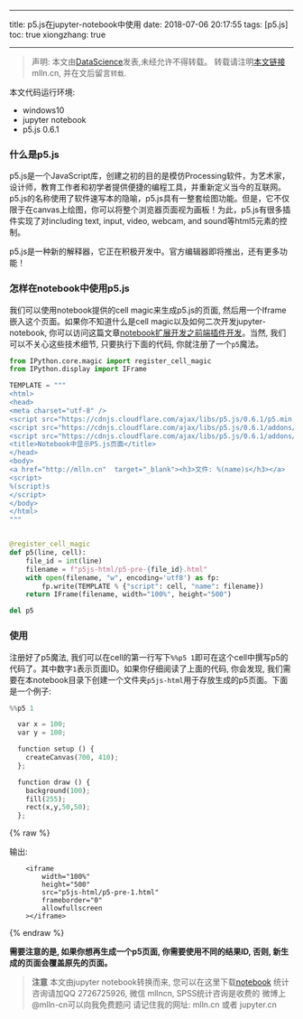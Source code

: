 
---
title: p5.js在jupyter-notebook中使用
date: 2018-07-06 20:17:55
tags: [p5.js]
toc: true
xiongzhang: true


---
<span></span>
<!-- more -->

> 声明: 本文由[DataScience](http://mlln.cn)发表,未经允许不得转载。 转载请注明[本文链接](http://mlln.cn)mlln.cn, 并在文后留言`转载`.

本文代码运行环境:

- windows10
- jupyter notebook
- p5.js 0.6.1

### 什么是p5.js

p5.js是一个JavaScript库，创建之初的目的是模仿Processing软件，为艺术家，设计师，教育工作者和初学者提供便捷的编程工具，并重新定义当今的互联网。p5.js的名称使用了软件速写本的隐喻，p5.js具有一整套绘图功能。但是，它不仅限于在canvas上绘图，你可以将整个浏览器页面视为画板！为此，p5.js有很多插件实现了对including text, input, video, webcam, and sound等html5元素的控制。

p5.js是一种新的解释器，它正在积极开发中。官方编辑器即将推出，还有更多功能！

### 怎样在notebook中使用p5.js

我们可以使用notebook提供的cell magic来生成p5.js的页面, 然后用一个Iframe嵌入这个页面。如果你不知道什么是cell magic以及如何二次开发jupyter-notebook, 你可以访问这篇文章[notebook扩展开发之前端插件开发](/2018/03/31/jupyter%20notebook扩展开发之前端插件开发/)。当然, 我们可以不关心这些技术细节, 只要执行下面的代码, 你就注册了一个`p5`魔法。


```python
from IPython.core.magic import register_cell_magic
from IPython.display import IFrame

TEMPLATE = """
<html>
<head>
<meta charset="utf-8" />
<script src="https://cdnjs.cloudflare.com/ajax/libs/p5.js/0.6.1/p5.min.js"></script>
<script src="https://cdnjs.cloudflare.com/ajax/libs/p5.js/0.6.1/addons/p5.dom.min.js"></script>
<script src="https://cdnjs.cloudflare.com/ajax/libs/p5.js/0.6.1/addons/p5.sound.min.js"></script>
<title>Notebook中显示P5.js页面</title>
</head>
<body>
<a href="http://mlln.cn"  target="_blank"><h3>文件: %(name)s</h3></a>
<script>
%(script)s
</script>
</body>
</html>
"""


@register_cell_magic
def p5(line, cell):
    file_id = int(line)
    filename = f"p5js-html/p5-pre-{file_id}.html"
    with open(filename, "w", encoding='utf8') as fp:
        fp.write(TEMPLATE % {"script": cell, "name": filename})
    return IFrame(filename, width="100%", height="500")

del p5
```

### 使用

注册好了p5魔法, 我们可以在cell的第一行写下`%%p5 1`即可在这个cell中撰写p5的代码了。其中数字`1`表示页面ID。如果你仔细阅读了上面的代码, 你会发现, 我们需要在本notebook目录下创建一个文件夹`p5js-html`用于存放生成的p5页面。下面是一个例子:


```python
%%p5 1

  var x = 100; 
  var y = 100;

  function setup () {
    createCanvas(700, 410);
  };

  function draw () {
    background(100);
    fill(255);
    rect(x,y,50,50);
  };
```




{% raw %}
<div class="output">
输出:

        <iframe
            width="100%"
            height="500"
            src="p5js-html/p5-pre-1.html"
            frameborder="0"
            allowfullscreen
        ></iframe>
        
</div>
{% endraw %}



**需要注意的是, 如果你想再生成一个p5页面, 你需要使用不同的结果ID, 否则, 新生成的页面会覆盖原先的页面。**


> **注意**
> 本文由jupyter notebook转换而来, 您可以在这里下载[notebook](p5.js在jupyter-notebook中使用.ipynb)
> 统计咨询请加QQ 2726725926, 微信 mllncn,  SPSS统计咨询是收费的
> 微博上@mlln-cn可以向我免费题问
> 请记住我的网址: mlln.cn 或者 jupyter.cn
